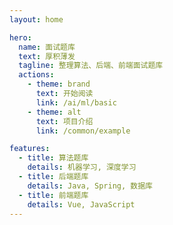 ```yaml
---
layout: home

hero:
  name: 面试题库
  text: 厚积薄发
  tagline: 整理算法、后端、前端面试题库
  actions:
    - theme: brand
      text: 开始阅读
      link: /ai/ml/basic
    - theme: alt
      text: 项目介绍
      link: /common/example

features:
  - title: 算法题库
    details: 机器学习, 深度学习
  - title: 后端题库
    details: Java, Spring, 数据库
  - title: 前端题库
    details: Vue, JavaScript
---
```


